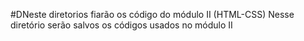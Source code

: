 #DNeste diretorios fiarão os código do módulo II (HTML-CSS)
Nesse diretório serão salvos os códigos usados no módulo II